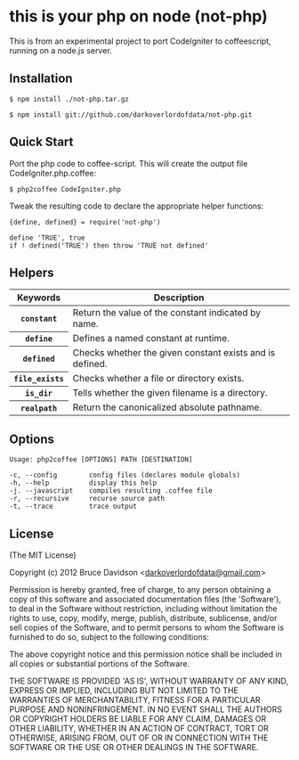 # this is your php on node (not-php)

This is from an experimental project to port CodeIgniter
to coffeescript, running on a node.js server.


## Installation

    $ npm install ./not-php.tar.gz

    $ npm install git://github.com/darkoverlordofdata/not-php.git

## Quick Start

  Port the php code to coffee-script.
  This will create the output file CodeIgniter.php.coffee:

    $ php2coffee CodeIgniter.php

  Tweak the resulting code to declare the appropriate helper functions:

    {define, defined} = require('not-php')

    define 'TRUE', true
    if ! defined('TRUE') then throw 'TRUE not defined'

## Helpers

<table>
    <thead>
        <tr>
            <th>Keywords</th>
            <th>Description</th>
        </tr>
    </thead>
    <tbody>
        <tr>
            <th><code>constant</code></th>
            <td>Return the value of the constant indicated by name.</td>
        </tr>
        <tr>
            <th><code>define</code></th>
            <td>Defines a named constant at runtime.</td>
        </tr>
        <tr>
            <th><code>defined</code></th>
            <td>Checks whether the given constant exists and is defined.</td>
        </tr>
        <tr>
            <th><code>file_exists</code></th>
            <td>Checks whether a file or directory exists.  </td>
        </tr>
        <tr>
            <th><code>is_dir</code></th>
            <td>Tells whether the given filename is a directory. </td>
        </tr>
        <tr>
            <th><code>realpath</code></th>
            <td>Return the canonicalized absolute pathname.  </td>
        </tr>
    </tbody>
</table>


## Options

    Usage: php2coffee [OPTIONS] PATH [DESTINATION]

    -c, --config        config files (declares module globals)
    -h, --help          display this help
    -j. --javascript    compiles resulting .coffee file
    -r, --recursive     recurse source path
    -t, --trace         trace output








## License

(The MIT License)

Copyright (c) 2012 Bruce Davidson &lt;darkoverlordofdata@gmail.com&gt;

Permission is hereby granted, free of charge, to any person obtaining
a copy of this software and associated documentation files (the
'Software'), to deal in the Software without restriction, including
without limitation the rights to use, copy, modify, merge, publish,
distribute, sublicense, and/or sell copies of the Software, and to
permit persons to whom the Software is furnished to do so, subject to
the following conditions:

The above copyright notice and this permission notice shall be
included in all copies or substantial portions of the Software.

THE SOFTWARE IS PROVIDED 'AS IS', WITHOUT WARRANTY OF ANY KIND,
EXPRESS OR IMPLIED, INCLUDING BUT NOT LIMITED TO THE WARRANTIES OF
MERCHANTABILITY, FITNESS FOR A PARTICULAR PURPOSE AND NONINFRINGEMENT.
IN NO EVENT SHALL THE AUTHORS OR COPYRIGHT HOLDERS BE LIABLE FOR ANY
CLAIM, DAMAGES OR OTHER LIABILITY, WHETHER IN AN ACTION OF CONTRACT,
TORT OR OTHERWISE, ARISING FROM, OUT OF OR IN CONNECTION WITH THE
SOFTWARE OR THE USE OR OTHER DEALINGS IN THE SOFTWARE.
